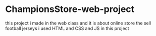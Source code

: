 # ChampionsStore-web-project
this project i made in the web class and it is about online store the sell football jerseys i used HTML and CSS and JS in this project 
